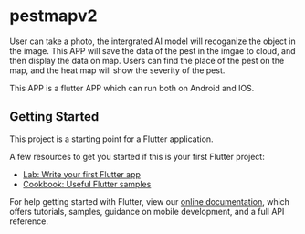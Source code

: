 # pestmapv2

User can take a photo, the intergrated AI model will recoganize the object in the image. This APP will save the data of the pest in the imgae to cloud, and then display the data on map. Users can find the place of the pest on the map, and the heat map will show the severity of the pest.

This APP is a flutter APP which can run both on Android and IOS.

## Getting Started

This project is a starting point for a Flutter application.

A few resources to get you started if this is your first Flutter project:

- [Lab: Write your first Flutter app](https://flutter.dev/docs/get-started/codelab)
- [Cookbook: Useful Flutter samples](https://flutter.dev/docs/cookbook)

For help getting started with Flutter, view our
[online documentation](https://flutter.dev/docs), which offers tutorials,
samples, guidance on mobile development, and a full API reference.
